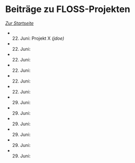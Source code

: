 Beiträge zu FLOSS-Projekten
===========================

*[Zur Startseite](index.md)*

- 22. Juni: Projekt X *(jdoe)*
- 22. Juni:
- 22. Juni:
- 22. Juni:
- 22. Juni:
- 22. Juni:
- 29. Juni:
- 29. Juni:
- 29. Juni:
- 29. Juni:
- 29. Juni:
- 29. Juni:
